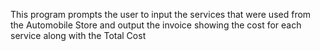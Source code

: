 This program prompts the user to input the services that were used from the Automobile Store and output the invoice showing the cost for each service along with the Total Cost

